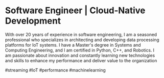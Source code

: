 # Software Engineer | Cloud-Native Development

With over 20 years of experience in software engineering, I am a seasoned professional who specializes in architecting and developing data processing platforms for IoT systems. I have a Master's degree in Systems and Computing Engineering, and I am certified in Python, C++, and Robotics. I am passionate about innovation and constantly learning new technologies and skills to enhance my performance and deliver value to the organization

#streaming #IoT #performance #machinelearning
